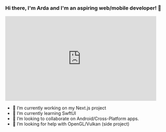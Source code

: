 ### Hi there, I'm Arda and I'm an aspiring web/mobile developer! 👋

<iframe src="https://giphy.com/embed/b7f0X8Okk1uyk" width="480" height="270" frameBorder="0" class="giphy-embed" allowFullScreen></iframe><p><a href="https://giphy.com/gifs/just-do-it-b7f0X8Okk1uyk"></a></p>

- 🔭 I’m currently working on my Next.js project
- 🌱 I’m currently learning SwftUI
- 👯 I’m looking to collaborate on Android/Cross-Platform apps.
- 🤔 I’m looking for help with OpenGL/Vulkan (side project)

<!--
**coderarda/coderarda** is a ✨ _special_ ✨ repository because its `README.md` (this file) appears on your GitHub profile.

Here are some ideas to get you started:

- 💬 Ask me about 
- 📫 How to reach me: ...
- 😄 Pronouns: ...
- ⚡ Fun fact: ...
-->
